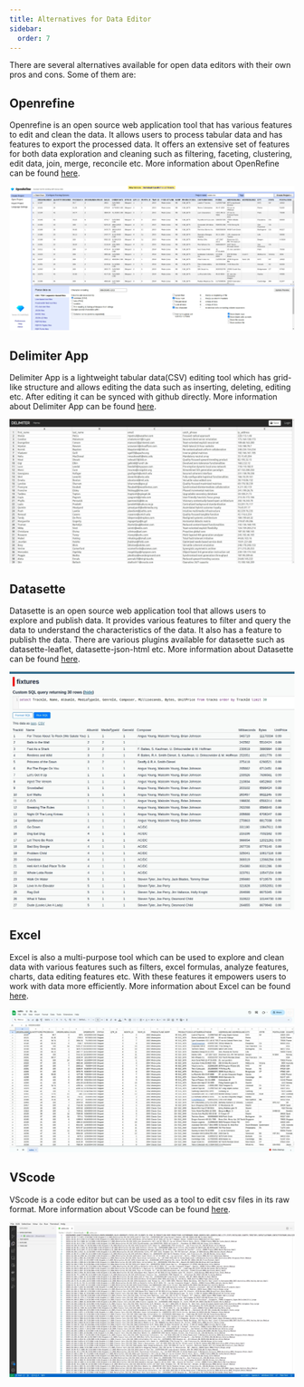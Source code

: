 ```yaml
---
title: Alternatives for Data Editor
sidebar:
  order: 7
---
```



There are several alternatives available for open data editors with their own pros and cons. Some of them are:

## Openrefine
Openrefine is an open source web application tool that has various features to edit and clean the data. It allows users to process tabular data and has features to export the processed data. It offers an extensive set of features for both data exploration and cleaning such as filtering, faceting, clustering, edit data, join, merge, reconcile etc. More information about OpenRefine can be found [here](https://openrefine.org).

![ROWS COLUMNS](./assets/alternative-data-editors/alternatives-openrefine.png)

## Delimiter App
Delimiter App is a lightweight tabular data(CSV) editing tool which has grid-like structure and allows editing the data such as inserting, deleting, editing etc. After editing it can be synced with github directly. More information about Delimiter App can be found [here](https://delimiter.netlify.app).

![ROWS COLUMNS](./assets/alternative-data-editors/alternatives-delimiter.png)

## Datasette
Datasette is an open source web application tool that allows users to  explore and publish data. It provides various features to filter and query the data to understand the characteristics of the data. It also has a feature to publish the data. There are various plugins available for datasette such as datasette-leaflet, datasette-json-html etc. More information about Datasette can be found [here](https://datasette.io).

![ROWS COLUMNS](./assets/alternative-data-editors/alternatives-datasette.png)

## Excel
Excel is also a multi-purpose tool which can be used to explore and clean data with various features such as filters, excel formulas, analyze features, charts, data editing features etc. With these features it empowers users to work with data more efficiently. More information about Excel can be found [here](https://www.microsoft.com/en-us/microsoft-365/excel).

![ROWS COLUMNS](./assets/alternative-data-editors/alternatives-excel.png)

## VScode
VScode is a code editor but can be used as a tool to edit csv files in its raw format. More information about VScode can be found [here](https://code.visualstudio.com).

![ROWS COLUMNS](./assets/alternative-data-editors/alternatives-vscode.png)
